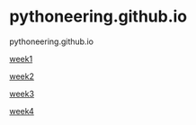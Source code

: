# pythoneering.github.io
pythoneering.github.io


[week1](week1)

[week2](week2)

[week3](week3)

[week4](week4)
